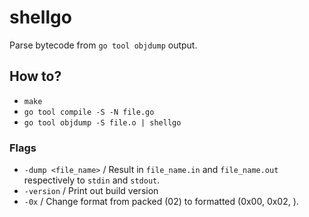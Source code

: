 # shellgo
Parse bytecode from `go tool objdump` output.

## How to?

* `make`
* `go tool compile -S -N file.go`
* `go tool objdump -S file.o | shellgo`

### Flags

* `-dump <file_name>` / Result in `file_name.in` and `file_name.out` respectively to `stdin` and `stdout`.
* `-version` / Print out build version
* `-0x` / Change format from packed (02) to formatted (0x00, 0x02, ).
